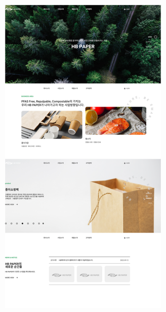 <img src="./images/capture01.png">
<img src="./images/capture02.png">
<img src="./images/capture03.png">
<img src="./images/capture04.png">
